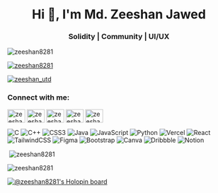 <h1 align="center">Hi 👋, I'm Md. Zeeshan Jawed</h1>
<h3 align="center">Solidity | Community | UI/UX </h3>

<p align="left"> <img src="https://komarev.com/ghpvc/?username=zeeshan8281&label=Profile%20views&color=0e75b6&style=flat" alt="zeeshan8281" /> </p>

<p align="left"> <a href="https://github.com/ryo-ma/github-profile-trophy"><img src="https://github-profile-trophy.vercel.app/?username=zeeshan8281" alt="zeeshan8281" /></a> </p>

<p align="left"> <a href="https://twitter.com/zeeshan_utd" target="blank"><img src="https://img.shields.io/twitter/follow/zeeshan_utd?logo=twitter&style=for-the-badge" alt="zeeshan_utd" /></a> </p>

<h3 align="left">Connect with me:</h3>
<p align="left">
<a href="https://twitter.com/zeeshan_utd" target="blank"><img align="center" src="https://raw.githubusercontent.com/rahuldkjain/github-profile-readme-generator/master/src/images/icons/Social/twitter.svg" alt="zeeshan_utd" height="30" width="40" /></a>
<a href="https://dribbble.com/zeeshan8281" target="blank"><img align="center" src="https://raw.githubusercontent.com/rahuldkjain/github-profile-readme-generator/master/src/images/icons/Social/dribbble.svg" alt="zeeshan8281" height="30" width="40" /></a>
<a href="https://www.behance.net/zeeshanjawed" target="blank"><img align="center" src="https://raw.githubusercontent.com/rahuldkjain/github-profile-readme-generator/master/src/images/icons/Social/behance.svg" alt="zeeshanjawed" height="30" width="40" /></a>
<a href="https://www.codechef.com/users/zeeshan8281" target="blank"><img align="center" src="https://cdn.jsdelivr.net/npm/simple-icons@3.1.0/icons/codechef.svg" alt="zeeshan8281" height="30" width="40" /></a>
<a href="https://www.hackerrank.com/zeeshan8281" target="blank"><img align="center" src="https://raw.githubusercontent.com/rahuldkjain/github-profile-readme-generator/master/src/images/icons/Social/hackerrank.svg" alt="zeeshan8281" height="30" width="40" /></a>
</p>

![C](https://img.shields.io/badge/c-%2300599C.svg?style=for-the-badge&logo=c&logoColor=white) ![C++](https://img.shields.io/badge/c++-%2300599C.svg?style=for-the-badge&logo=c%2B%2B&logoColor=white) ![CSS3](https://img.shields.io/badge/css3-%231572B6.svg?style=for-the-badge&logo=css3&logoColor=white) ![Java](https://img.shields.io/badge/java-%23ED8B00.svg?style=for-the-badge&logo=java&logoColor=white) ![JavaScript](https://img.shields.io/badge/javascript-%23323330.svg?style=for-the-badge&logo=javascript&logoColor=%23F7DF1E) ![Python](https://img.shields.io/badge/python-3670A0?style=for-the-badge&logo=python&logoColor=ffdd54) ![Vercel](https://img.shields.io/badge/vercel-%23000000.svg?style=for-the-badge&logo=vercel&logoColor=white) ![React](https://img.shields.io/badge/react-%2320232a.svg?style=for-the-badge&logo=react&logoColor=%2361DAFB) ![TailwindCSS](https://img.shields.io/badge/tailwindcss-%2338B2AC.svg?style=for-the-badge&logo=tailwind-css&logoColor=white) 	![Figma](https://img.shields.io/badge/figma-%23F24E1E.svg?style=for-the-badge&logo=figma&logoColor=white) ![Bootstrap](https://img.shields.io/badge/bootstrap-%23563D7C.svg?style=for-the-badge&logo=bootstrap&logoColor=white) ![Canva](https://img.shields.io/badge/Canva-%2300C4CC.svg?style=for-the-badge&logo=Canva&logoColor=white) ![Dribbble](https://img.shields.io/badge/Dribbble-EA4C89?style=for-the-badge&logo=dribbble&logoColor=white) ![Notion](https://img.shields.io/badge/Notion-%23000000.svg?style=for-the-badge&logo=notion&logoColor=white)

<p>&nbsp;<img align="center" src="https://github-readme-stats.vercel.app/api?username=zeeshan8281&show_icons=true&locale=en" alt="zeeshan8281" /></p>

<p><img align="center" src="https://github-readme-streak-stats.herokuapp.com/?user=zeeshan8281&" alt="zeeshan8281" /></p>

[![@zeeshan8281's Holopin board](https://holopin.me/zeeshan8281)](https://holopin.io/@zeeshan8281)

